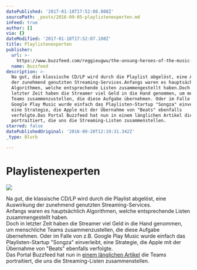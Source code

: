```yaml
---
datePublished: '2017-01-18T17:52:08.808Z'
sourcePath: _posts/2016-09-05-playlistenexperten.md
inFeed: true
author: []
via: {}
dateModified: '2017-01-18T17:52:07.108Z'
title: Playlistenexperten
publisher:
  url: >-
    https://www.buzzfeed.com/reggieugwu/the-unsung-heroes-of-the-music-streaming-boom
  name: Buzzfeed
description: >-
  Na gut, die klassische CD/LP wird durch die Playlist abgelöst, eine Auswirkung
  der zunehmend genutzten Streaming-Services.Anfangs waren es hauptsächlich
  Algorithmen, welche entsprechende Listen zusammengestellt haben.Doch in
  letzter Zeit haben die Streamer viel Geld in die Hand genommen, um menschliche
  Teams zusammenzustellen, die diese Aufgabe übernehmen. Oder im Falle von z.B.
  Google Play Music wurde einfach das Playlisten-Startup "Songza" einverleibt,
  eine Strategie, die Apple mit der Übernahme von "Beats" ebenfalls
  verfolgte.Das Portal Buzzfeed hat nun in einem länglichen Artikel die Teams
  portraitiert, die uns die Streaming-Listen zusammenstellen.
starred: false
datePublishedOriginal: '2016-09-20T12:19:31.342Z'
_type: Blurb

---
```

# Playlistenexperten
![](https://the-grid-user-content.s3-us-west-2.amazonaws.com/d0cd9cdd-a5c0-4857-b4c4-ab7e4ac74877.jpg)

Na gut, die klassische CD/LP wird durch die Playlist abgelöst, eine Auswirkung der zunehmend genutzten Streaming-Services.  
Anfangs waren es hauptsächlich Algorithmen, welche entsprechende Listen zusammengestellt haben.  
Doch in letzter Zeit haben die Streamer viel Geld in die Hand genommen, um menschliche Teams zusammenzustellen, die diese Aufgabe übernehmen. Oder im Falle von z.B. Google Play Music wurde einfach das Playlisten-Startup "Songza" einverleibt, eine Strategie, die Apple mit der Übernahme von "Beats" ebenfalls verfolgte.  
Das Portal Buzzfeed hat nun in [einem länglichen Artikel][0] die Teams portraitiert, die uns die Streaming-Listen zusammenstellen.

[0]: https://www.buzzfeed.com/reggieugwu/the-unsung-heroes-of-the-music-streaming-boom